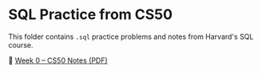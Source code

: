 # SQL Practice from CS50

This folder contains `.sql` practice problems and notes from Harvard's SQL course.

📄 [Week 0 – CS50 Notes (PDF)](./Notes/CS50_Notes_Week0.pdf)

